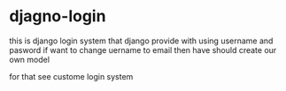 # djagno-login

this is django login system that django provide with using username and pasword if want to change uername to email then have should create our own model 



for that see custome login system
